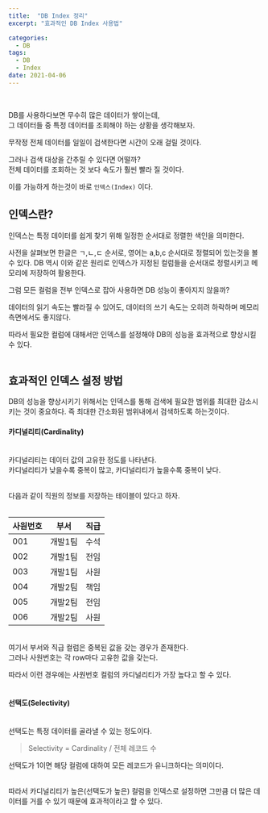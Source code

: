 ```yaml
---
title:  "DB Index 정리"
excerpt: "효과적인 DB Index 사용법"

categories:
  - DB
tags:
  - DB
  - Index
date: 2021-04-06
---
```

<br>

DB를 사용하다보면 무수히 많은 데이터가 쌓이는데,<br>
그 데이터들 중 특정 데이터를 조회해야 하는 상황을 생각해보자.<br>

무작정 전체 데이터를 일일이 검색한다면 시간이 오래 걸릴 것이다.<br>

그러나 검색 대상을 간추릴 수 있다면 어떨까?<br>
전체 데이터를 조회하는 것 보다 속도가 훨씬 빨라 질 것이다.<br>

이를 가능하게 하는것이 바로 `인덱스(Index)` 이다.

## 인덱스란?
인덱스는 특정 데이터를 쉽게 찾기 위해 일정한 순서대로 정렬한 색인을 의미한다.<br>

사전을 살펴보면 한글은 ㄱ,ㄴ,ㄷ 순서로, 영어는 a,b,c 순서대로 정렬되어 있는것을 볼 수 있다.
DB 역시 이와 같은 원리로 인덱스가 지정된 컬럼들을 순서대로 정렬시키고 메모리에 저장하여 활용한다.<br>

그럼 모든 컬럼을 전부 인덱스로 잡아 사용하면 DB 성능이 좋아지지 않을까?<br>

데이터의 읽기 속도는 빨라질 수 있어도, 데이터의 쓰기 속도는 오히려 하락하며 메모리 측면에서도 좋지않다.<br>

따라서 필요한 컬럼에 대해서만 인덱스를 설정해야 DB의 성능을 효과적으로 향상시킬 수 있다.<br>
<br>

## 효과적인 인덱스 설정 방법
DB의 성능을 향상시키기 위해서는 인덱스를 통해 검색에 필요한 범위를 최대한 감소시키는 것이 중요하다.
즉 최대한 간소화된 범위내에서 검색하도록 하는것이다.<br>

#### **카디널리티(Cardinality)**

<br>
카디널리티는 데이터 값의 고유한 정도를 나타낸다.<br>
카디널리티가 낮을수록 중복이 많고, 카디널리티가 높을수록 중복이 낮다.<br><br>

다음과 같이 직원의 정보를 저장하는 테이블이 있다고 하자.<br>
<br>

|사원번호|부서|직급|
|----|----|----|
|001|개발1팀|수석|
|002|개발1팀|전임|
|003|개발1팀|사원|
|004|개발2팀|책임|
|005|개발2팀|전임|
|006|개발2팀|사원|

<br>
여기서 부서와 직급 컬럼은 중복된 값을 갖는 경우가 존재한다.<br>
그러나 사원번호는 각 row마다 고유한 값을 갖는다.<br>

따라서 이런 경우에는 사원번호 컬럼의 카디널리티가 가장 높다고 할 수 있다.<br>
<br>


#### **선택도(Selectivity)**

<br>
선택도는 특정 데이터를 골라낼 수 있는 정도이다.
<br>

> Selectivity = Cardinality / 전체 레코드 수

선택도가 1이면 해당 컬럼에 대하여 모든 레코드가 유니크하다는 의미이다.<br>
<br>

따라서 카디널리티가 높은(선택도가 높은) 컬럼을 인덱스로 설정하면 
그만큼 더 많은 데이터를 거를 수 있기 때문에 효과적이라고 할 수 있다.

